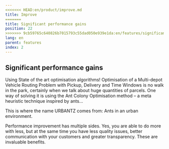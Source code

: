 ```yaml
---
<<<<<<< HEAD:en/product/improve.md
title: Improve
=======
title: Significant performance gains
position: 22
>>>>>>> 9cb59765c640826b7015793c55dad050e939e1da:en/features/significant-performance-gains.md
lang: en
parent: features
index: 2
---
```

## Significant performance gains
Using State of the art optimisation algorithms! Optimisation of a Multi-depot Vehicle Routing Problem with Pickup, Delivery and Time Windows is no walk in the park, certainly when we talk about huge quantities of parcels. One way of solving it is using the Ant Colony Optimisation method – a meta heuristic technique inspired by ants… 

This is where the name URBANTZ comes from: Ants in an urban environment.

Performance improvement has multiple sides. Yes, you are able to do more with less, but at the same time you have less quality issues, better communication with your customers and greater transparency. These are invaluable benefits.